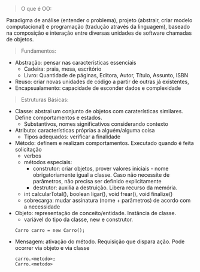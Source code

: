 > O que é OO:

Paradigma de análise (entender o problema), projeto (abstrair, criar modelo computacional) e programação (tradução através da linguagem), baseado na composição e interação entre diversas unidades de software chamadas de objetos.

> Fundamentos:

* Abstração: pensar nas características essenciais
    * Cadeira: praia, mesa, escritório
    * Livro:  Quantidade de páginas, Editora, Autor, Título, Assunto, ISBN
* Reuso: criar novas unidades de código a partir de outras já existentes,
* Encapsualamento: capacidade de esconder dados e complexidade

> Estruturas Básicas:

* Classe: abstrai um conjunto de objetos com caraterísticas similares. Define comportamentos e estados.
    * Substantivos, nomes significativos considerando contexto
* Atributo: características próprias a alguém/alguma coisa
    * Tipos adequados: verificar a finalidade
* Método: definem e realizam comportamentos. Executado quando é feita solicitação
    * verbos
    * métodos especiais: 
        * construtor: criar objetos, prover valores iniciais - nome obrigatoriamente igual a classe. Caso não necessite de parâmetros, não precisa ser definido explicitamente
        * destrutor: auxilia a destruição. Libera recurso da memória. 
    * int calcularTotal(), boolean ligar(), void frear(), void finalize()
    * sobrecarga: mudar assinatura (nome + parâmetros) de acordo com a necessidade
* Objeto: representação de conceito/entidade. Instância de classe.
    * variável do tipo da classe, new e construtor.
    ```
    Carro carro = new Carro();
    ```
* Mensagem: ativação do método. Requisição que dispara ação. Pode ocorrer via objeto e via classe
    ```
    carro.<metodo>;
    Carro.<metodo>
    ```


